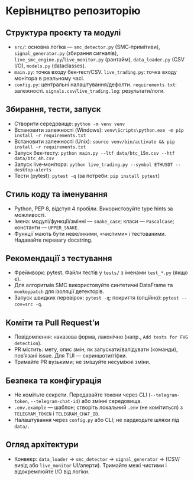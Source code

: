# Керівництво репозиторію

## Структура проєкту та модулі
- `src/`: основна логіка — `smc_detector.py` (SMC‑примітиви), `signal_generator.py` (збирання сигналів), `live_smc_engine.py`/`live_monitor.py` (рантайм), `data_loader.py` (CSV I/O), `models.py` (dataclasses).
- `main.py`: точка входу бек‑тест/CSV. `live_trading.py`: точка входу монітора в реальному часі.
- `config.py`: центральні налаштування/дефолти. `requirements.txt`: залежності. `signals.csv`/`live_trading.log`: результати/логи.

## Збирання, тести, запуск
- Створити середовище: `python -m venv venv`
- Встановити залежності (Windows): `venv\Scripts\python.exe -m pip install -r requirements.txt`
- Встановити залежності (Unix): `source venv/bin/activate && pip install -r requirements.txt`
- Запуск бек‑тесту: `python main.py --ltf data/btc_15m.csv --htf data/btc_4h.csv`
- Запуск live‑монітора: `python live_trading.py --symbol ETHUSDT --desktop-alerts`
- Тести (pytest): `pytest -q` (за потреби: `pip install pytest`)

## Стиль коду та іменування
- Python, PEP 8, відступ 4 пробіли. Використовуйте type hints за можливості.
- Імена: модулі/функції/змінні — `snake_case`; класи — `PascalCase`; константи — `UPPER_SNAKE`.
- Функції мають бути невеликими, «чистими» і тестованими. Надавайте перевагу docstring.

## Рекомендації з тестування
- Фреймворк: pytest. Файли тестів у `tests/` з іменами `test_*.py` (якщо є).
- Для алгоритмів SMC використовуйте синтетичні DataFrame та `monkeypatch` для ізоляції детекторів.
- Запуск швидких перевірок: `pytest -q`; покриття (опційно): `pytest --cov=src -q`.

## Коміти та Pull Request’и
- Повідомлення: наказова форма, лаконічно (напр., `Add tests for FVG detection`).
- PR містить: мету, опис змін, як запускати/валідувати (команди), пов’язані issue. Для TUI — скриншоти/гіфки.
- Тримайте PR вузькими; не змішуйте несуміжні зміни.

## Безпека та конфігурація
- Не комітьте секрети. Передавайте токени через CLI (`--telegram-token`, `--telegram-chat-id`) або змінні середовища.
- `.env.example` — шаблон; створіть локальний `.env` (не комітиться) з `TELEGRAM_TOKEN` і `TELEGRAM_CHAT_ID`.
- Налаштування через `config.py` або CLI; не хардкодьте шляхи під `data/`.

## Огляд архітектури
- Конвеєр: `data_loader` → `smc_detector` → `signal_generator` → (CSV/вивід або `live_monitor` UI/алерти). Тримайте межі чистими і відокремлюйте I/O від логіки.

